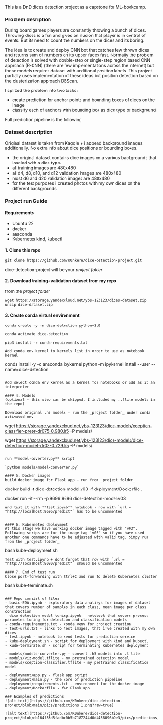 This is a DnD dices detection project as a capstone for ML-bookcamp.

### Problem desription
During board games players are constantly throwing a bunch of dices. Throwing dices is a fun and gives an illusion that player is in control of events. But its need to count the numbers on the dices and its boring.

The idea is to create and deploy CNN bot that catches few thrown dices and returns sum of numbers on its upper faces fast. Normally the problem of detection is solved with double-step or single-step region based CNN approach (R-CNN) (there are few implementations across the internet) but these models requires dataset with additional position labels. This project partially uses implementation of these ideas but position detection based on the clusterization approach DBScan.

I splitted the problem into two tasks:
- create prediction for anchor points and bounding boxes of dices on the image
- classify each of anchors with bounding box as dice type or background

Full prediction pipeline is the following

### Dataset description
Original [dataset is taken from Kaggle](https://www.kaggle.com/datasets/ucffool/dice-d4-d6-d8-d10-d12-d20-images) + i append background images additionally. No extra info about dice positions or bounding boxes.

- the original dataset contains dice images on a various backgrounds that labeled with a dice type.
- all training images are 480x480
- all d4, d8, d10, and d12 validation images are 480x480
- most d6 and d20 validation images are 480x480
- for the test purposes i created photos with my own dices on the different backgrounds

### Project run Guide
#### Requirements
- Ubuntu 22
- docker
- anaconda
- Kubernetes kind, kubectl

#### 1. Clone this repo
`git clone https://github.com/K0nkere/dice-detection-project.git`

dice-detection-project will be your _project folder_
#### 2. Download training+validation dataset from my repo
from the _project folder_
```
wget https://storage.yandexcloud.net/ybs-123123/dices-dataset.zip
unzip dice-dataset.zip
```
#### 3. Create conda virtual environment
```
conda create -y -n dice-detection python=3.9

conda activate dice-detection

pip3 install -r conda-requirements.txt

Add conda env kernel to kernels list in order to use as notebook kernel
```
conda install -y -c anaconda ipykernel
python -m ipykernel install --user --name=dice-detection
```

Add select conda env kernel as a kernel for notebooks or add as it an interpreter

#### 4. Models
(optional - this step can be skipped, I included my .tflite models in the repo)

Download original .h5 models - run the _project folder_ under conda activated env
```
wget https://storage.yandexcloud.net/ybs-123123/dice-models/xception-classifier-prepr-dr075-0.980.h5 -P models/

wget https://storage.yandexcloud.net/ybs-123123/dice-models/dice-detection-model-dr03-0.729.h5 -P models/
```

run **model-coverter.py** script

`python models/model-converter.py`

#### 5. Docker images
build docker image for Flask app - run from _project folder_
```
docker build -t dice-detection-model:v03 -f deployment/Dockerfile .

docker run -it --rm -p 9696:9696 dice-detection-model:v03
```
and test it with **test.ipynb** notebook - row with `url = "http://localhost:9696/predict"` has to be uncommented


#### 6. Kubernetes deployment
At this stage we have working docker image tagged with "v03". Following scrips are for the image tag 'v03' so if you have used another one commands have to be adjusted with valid tag. Simpy run from the _project folder_
```
bash kube-deployment.sh
```
Test with test.ipynb + dont forget that row with `url = "http://localhost:8080/predict"` should be uncommented

#### 7. End of test run
Close port-forwarding with Ctrl+C and run to delete Kubernetes cluster
```
bash kube-terminate.sh
```

### Repo consist of files
- basic-EDA.ipynb - exploratory data analisys for images of dataset that covers number of samples in each class, mean image per class construction
- dice-detection-model-tuning.ipynb - notebook that covers process parametes tuning for detection and classification models 
- conda-requirements.txt - conda venv for project creation
- test-urls.txt - links to test images, that i've created with my own dices
- test.ipynb - notebook to send tests for prediction service
- kube-deployment.sh - script for deployment with kind and kubectl
- kude-terminate.sh - script for terminating Kubernetes deployment

- models/models-converter.py - convert .h5 models into .tflite
- models/viz-model.tflite - my pretrained detection model
- models/xception-classifier.tflite - my pretrained classification model

- deployment/app.py - flask app script
- deployment/main.py - the core of prediction pipeline
- deployment/requirements.txt - environment for the docker image
- deployment/Dockerfile - for Flask app

### Examples of predictions
![alt text](https://github.com/K0nkere/dice-detection-project/blob/main/pics/predictions_1.png?raw=true)

![alt text](https://github.com/K0nkere/dice-detection-project/blob/cb164f53d5fadbc0b5b7187244d0d4458096b9e3/pics/predictions_2.png)


